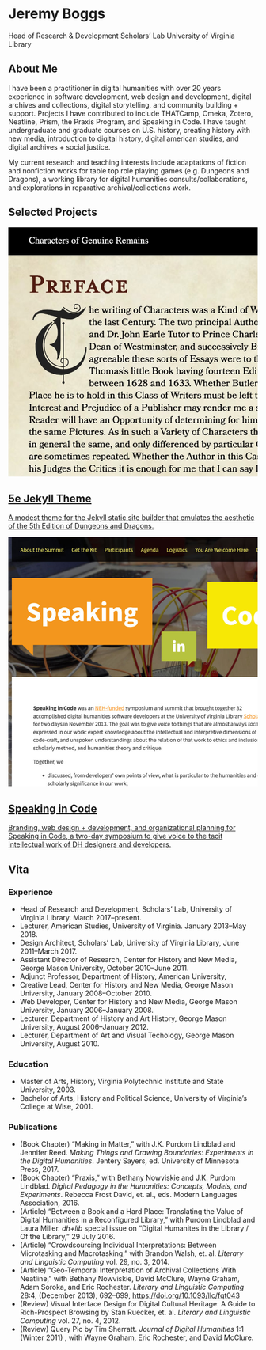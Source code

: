 # Jeremy Boggs

Head of Research & Development
Scholars’ Lab
University of Virginia Library


## About Me

I have been a practitioner in digital humanities with over 20
years experience in software development, web design and
development, digital archives and collections, digital storytelling,
and community building + support. Projects I have contributed to include
THATCamp, Omeka, Zotero, Neatline, Prism, the Praxis Program, and
Speaking in Code. I have taught undergraduate and graduate courses
on U.S. history, creating history with new media, introduction to
digital history, digital american studies, and digital archives +
social justice.

My current research and teaching interests include adaptations of
fiction and nonfiction works for table top role playing games (e.g.
Dungeons and Dragons), a working library for digital humanities
consults/collaborations, and explorations in reparative
archival/collections work.

## Selected Projects

<a href="https://github.com/jeremyboggs/5e" id="five-e">
    <img src="/images/five-e.jpg" alt="">
    <h2>5e Jekyll Theme</h2>
    <p>A modest theme for the Jekyll static site builder that emulates the aesthetic of the 5th Edition of Dungeons and Dragons.</p>
</a>

<a href="https://codespeak.scholarslab.org" id="speaking-in-code">
    <img src="/images/speaking-in-code.jpg" alt="">
    <h2>Speaking in Code</h2>
    <p>Branding, web design + development, and organizational
    planning for Speaking in Code, a two-day symposium to give voice
    to the tacit intellectual work of DH designers and developers.</p>
</a>

## Vita
### Experience
- Head of Research and Development, Scholars’ Lab, University of Virginia Library. March 2017–present.
- Lecturer, American Studies, University of Virginia. January 2013–May 2018.
- Design Architect, Scholars’ Lab, University of Virginia Library, June 2011–March 2017.
- Assistant Director of Research, Center for History and New Media, George Mason University, October 2010–June 2011.
- Adjunct Professor, Department of History, American University,
- Creative Lead, Center for History and New Media, George Mason University, January 2008–October 2010.
- Web Developer, Center for History and New Media, George Mason University, January 2006–January 2008.
- Lecturer, Department of History and Art History, George Mason University, August 2006–January 2012.
- Lecturer, Department of Art and Visual Techology, George Mason University, August 2010.


### Education

- Master of Arts, History, Virginia Polytechnic Institute and State University, 2003.
- Bachelor of Arts, History and Political Science, University of Virginia’s College at Wise, 2001.

### Publications

- (Book Chapter) “Making in Matter,” with J.K. Purdom Lindblad and Jennifer Reed. _Making Things and Drawing Boundaries: Experiments in the Digital Humanities_. Jentery Sayers, ed. University of Minnesota Press, 2017.
- (Book Chapter) “Praxis,” with Bethany Nowviskie and J.K. Purdom Lindblad. _Digital Pedagogy in the Humanities: Concepts, Models, and Experiments_. Rebecca Frost David, et. al., eds. Modern Languages Association, 2016.
- (Article) “Between a Book and a Hard Place: Translating the Value of Digital Humanities in a Reconfigured Library,” with Purdom Lindblad and Laura Miller. _dh+lib_ special issue on “Digital Humanites in the Library / Of the Library,” 29 July 2016.
- (Article) “Crowdsourcing Individual Interpretations: Between Microtasking and Macrotasking,” with Brandon Walsh, et. al. _Literary and Linguistic Computing_ vol. 29, no. 3, 2014.
- (Article) “Geo-Temporal Interpretation of Archival Collections With Neatline,” with Bethany Nowviskie, David McClure, Wayne Graham, Adam Soroka, and Eric Rochester. _Literary and Linguistic Computing_ 28:4, (December 2013), 692–699, https://doi.org/10.1093/llc/fqt043
- (Review) Visual Interface Design for Digital Cultural Heritage: A Guide to Rich-Prospect Browsing by Stan Ruecker, et. al. _Literary and Linguistic Computing_ vol. 27, no. 4, 2012.
- (Review) Query Pic by Tim Sherratt. _Journal of Digital Humanities_ 1:1 (Winter 2011) , with Wayne Graham, Eric Rochester, and David McClure.

